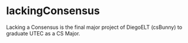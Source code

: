 # lackingConsensus
Lacking a Consensus is the final major project of DiegoELT (csBunny) to graduate UTEC as a CS Major.
